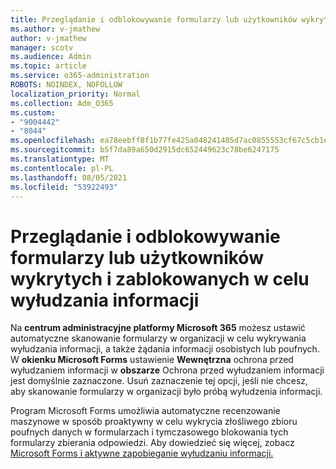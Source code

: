 ```yaml
---
title: Przeglądanie i odblokowywanie formularzy lub użytkowników wykrytych i zablokowanych w celu wyłudzania informacji
ms.author: v-jmathew
author: v-jmathew
manager: scotv
ms.audience: Admin
ms.topic: article
ms.service: o365-administration
ROBOTS: NOINDEX, NOFOLLOW
localization_priority: Normal
ms.collection: Adm_O365
ms.custom:
- "9004442"
- "8044"
ms.openlocfilehash: ea78eebff8f1b77fe425a048241405d7ac0855553cf67c5cb1eed93a8cf7e74d
ms.sourcegitcommit: b5f7da89a650d2915dc652449623c78be6247175
ms.translationtype: MT
ms.contentlocale: pl-PL
ms.lasthandoff: 08/05/2021
ms.locfileid: "53922493"
---
```

# <a name="review-and-unblock-forms-or-users-detected-and-blocked-for-potential-phishing"></a>Przeglądanie i odblokowywanie formularzy lub użytkowników wykrytych i zablokowanych w celu wyłudzania informacji

Na **centrum administracyjne platformy Microsoft 365** możesz ustawić automatyczne skanowanie formularzy w organizacji w celu wykrywania wyłudzania informacji, a także żądania informacji osobistych lub poufnych. W **okienku Microsoft Forms** ustawienie **Wewnętrzna** ochrona przed wyłudzaniem informacji w **obszarze** Ochrona przed wyłudzaniem informacji jest domyślnie zaznaczone. Usuń zaznaczenie tej opcji, jeśli nie chcesz, aby skanowanie formularzy w organizacji było próbą wyłudzenia informacji.

Program Microsoft Forms umożliwia automatyczne recenzowanie maszynowe w sposób proaktywny w celu wykrycia złośliwego zbioru poufnych danych w formularzach i tymczasowego blokowania tych formularzy zbierania odpowiedzi. Aby dowiedzieć się więcej, zobacz [Microsoft Forms i aktywne zapobieganie wyłudzaniu informacji.](https://support.microsoft.com/office/microsoft-forms-and-proactive-phishing-prevention-b3950a20-296d-4e8e-96f5-594ced998a90)
